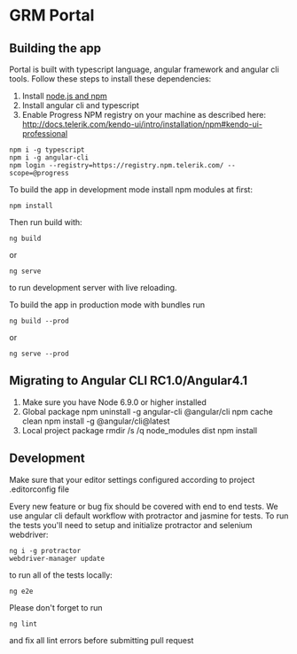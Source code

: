 # GRM Portal

## Building the app

Portal is built with typescript language, angular framework and angular cli tools.
Follow these steps to install these dependencies:

1. Install [node.js and npm](https://nodejs.org/en/)
2. Install angular cli and typescript
3. Enable Progress NPM registry on your machine as described here: http://docs.telerik.com/kendo-ui/intro/installation/npm#kendo-ui-professional
```
npm i -g typescript 
npm i -g angular-cli
npm login --registry=https://registry.npm.telerik.com/ --scope=@progress
```

To build the app in development mode install npm modules at first:
```
npm install
```

Then run build with: 
```
ng build
```
or 
```
ng serve
``` 
to run development server with live reloading.

To build the app in production mode with bundles run
```
ng build --prod
```
or 
```
ng serve --prod
```

## Migrating to Angular CLI RC1.0/Angular4.1
1. Make sure you have Node 6.9.0 or higher installed
2. Global package
npm uninstall -g angular-cli @angular/cli
npm cache clean
npm install -g @angular/cli@latest
3. Local project package
rmdir /s /q node_modules dist
npm install


## Development
Make sure that your editor settings configured according to project .editorconfig file 

Every new feature or bug fix should be covered with end to end tests.
We use angular cli default workflow with protractor and jasmine for tests.
To run the tests you'll need to setup and initialize protractor and selenium webdriver:
```
ng i -g protractor
webdriver-manager update
```

to run all of the tests locally:
```
ng e2e
```

Please don't forget to run 
```
ng lint
``` 
and fix all lint errors before submitting pull request
